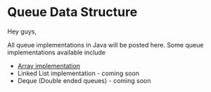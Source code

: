 # Queue Data Structure

Hey guys,

All queue implementations in Java will be posted here. Some queue implementations available include

* [Array implementation](https://www.thecodingdelight.com/queue-data-structure-array-implementation/)
* Linked List implementation - coming soon
* Deque (Double ended queues) - coming soon
